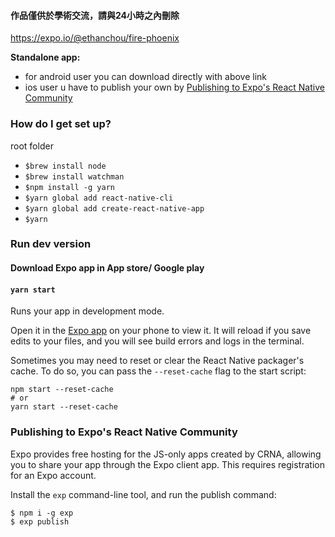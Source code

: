 #### 作品僅供於學術交流，請與24小時之內刪除

https://expo.io/@ethanchou/fire-phoenix

<b>Standalone app:</b>
* for android user you can download directly with above link
* ios user u have to publish your own by [Publishing to Expo's React Native Community](#Publishing-to-Expo's-React-Native-Community) 

### How do I get set up?

root folder
* `$brew install node`
* `$brew install watchman`
* `$npm install -g yarn`
* `$yarn global add react-native-cli`
* `$yarn global add create-react-native-app`
* `$yarn`

### Run dev version

#### Download Expo app in App store/ Google play
#### `yarn start`

Runs your app in development mode.

Open it in the [Expo app](https://expo.io) on your phone to view it. It will reload if you save edits to your files, and you will see build errors and logs in the terminal.

Sometimes you may need to reset or clear the React Native packager's cache. To do so, you can pass the `--reset-cache` flag to the start script:

```
npm start --reset-cache
# or
yarn start --reset-cache
```

### Publishing to Expo's React Native Community

Expo provides free hosting for the JS-only apps created by CRNA, allowing you to share your app through the Expo client app. This requires registration for an Expo account.

Install the `exp` command-line tool, and run the publish command:

```
$ npm i -g exp
$ exp publish
```
